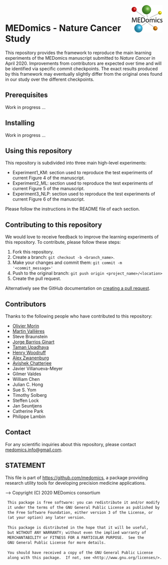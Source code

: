 <img src="logo/LOGO_3D_WHITE_Background.png" width="100" align="right" align="top" >
<br />

# MEDomics - Nature Cancer Study

This repository provides the framework to reproduce the main learning experiments of the MEDomics manuscript submitted to <em>Nature Cancer</em> in April 2020. Improvements from contributors are expected over time and will be identified via specific commit checkpoints. The exact results produced by this framework may eventually slightly differ from the original ones found in our study over the different checkpoints. 

## Prerequisites

Work in progress ...

## Installing

Work in progress ...

## Using this repository

This repository is subdivided into three main high-level experiments:
* Experiment1_KM: section used to reproduce the test experiments of current Figure 4 of the manuscript. 
* Experiment2_ML: section used to reproduce the test experiments of current Figure 5 of the manuscript.
* Experiment3_NLP: section used to reproduce the test experiments of current Figure 6 of the manuscript.

Please follow the instructions in the README file of each section. 

## Contributing to this repository

We would love to receive feedback to improve the learning experiments of this repository. To contribute, please follow these steps:

1. Fork this repository.
2. Create a branch: `git checkout -b <branch_name>`.
3. Make your changes and commit them: `git commit -m '<commit_message>'`
4. Push to the original branch: `git push origin <project_name>/<location>`
5. Create the pull request.

Alternatively see the GitHub documentation on [creating a pull request](https://help.github.com/en/github/collaborating-with-issues-and-pull-requests/creating-a-pull-request).

## Contributors

Thanks to the following people who have contributed to this repository:

* [Olivier Morin](https://github.com/OlivierMorinUCSF)
* [Martin Vallières](https://github.com/mvallieres)
* Steve Braunstein
* [Jorge Barrios Ginart](https://github.com/numeroj)
* [Taman Upadhaya](https://github.com/TmnGitHub)
* [Henry Woodruff](https://github.com/hwoodruff)
* [Alex Zwanenburg](https://github.com/alexzwanenburg)
* [Avishek Chatterjee](https://github.com/avieinstein)
* Javier Villanueva-Meyer
* Gilmer Valdes
* William Chen
* Julian C. Hong
* Sue S. Yom
* Timothy Solberg
* Steffen Lock
* Jan Seuntjens
* Catherine Park
* Philippe Lambin 

## Contact

For any scientific inquiries about this repository, please contact <medomics.info@gmail.com>.

## STATEMENT

 This file is part of <https://github.com/medomics>, a package providing research utility tools for developing precision medicine applications. 
 
 --> Copyright (C) 2020  MEDomics consortium

     This package is free software: you can redistribute it and/or modify
     it under the terms of the GNU General Public License as published by
     the Free Software Foundation, either version 3 of the License, or
     (at your option) any later version.

     This package is distributed in the hope that it will be useful,
     but WITHOUT ANY WARRANTY; without even the implied warranty of
     MERCHANTABILITY or FITNESS FOR A PARTICULAR PURPOSE.  See the
     GNU General Public License for more details.
 
     You should have received a copy of the GNU General Public License
     along with this package.  If not, see <http://www.gnu.org/licenses/>.
